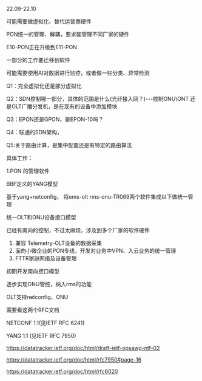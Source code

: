 22.09-22.10

可能需要做虚拟化、替代运营商硬件

PON统一的管理、解耦，要求能管理不同厂家的硬件

E10-PON正在升级到E11-PON 

一部分的工作要迁移到软件

可能需要使用AI对数据进行监控，或者做一些分类、异常检测





Q1：完全虚拟化还是部分虚拟化

Q2：SDN控制哪一部分，具体的范围是什么(光纤接入网？)---控制ONU\ONT 还是OLT广播分发机，是在现有的设备中添加模块

Q3：EPON还是GPON，是EPON-10吗？

Q4：联通的SDN架构，

Q5:关于路由计算，是集中配置还是有特定的路由算法



具体工作：

1.PON  的管理软件

BBF定义的YANG模型

基于yang+netconfig，  将ems-olt  rms-onu-TR069两个软件集成以下做统一管理

统一OLT和ONU设备接口模型

已经有南向的控制，不过太麻烦，涉及到多个厂家的软件硬件

1. 兼容 Telemetry-OLT设备的数据采集
2. 面向小微企业的PON专线，开发对业务中VPN、入云业务的统一管理
3. FTTR家庭网络及设备管理

初期开发南向接口模型

逐步实现ONU管控，纳入rms的功能

OLT支持netconfig、ONU





需要看这两个RFC文档

NETCONF 1.1(见IETF RFC 6241)

YANG 1.1  (见IETF RFC 7950)

https://datatracker.ietf.org/doc/html/draft-ietf-opsawg-ntf-02

https://datatracker.ietf.org/doc/html/rfc7950#page-16

https://datatracker.ietf.org/doc/html/rfc6020
